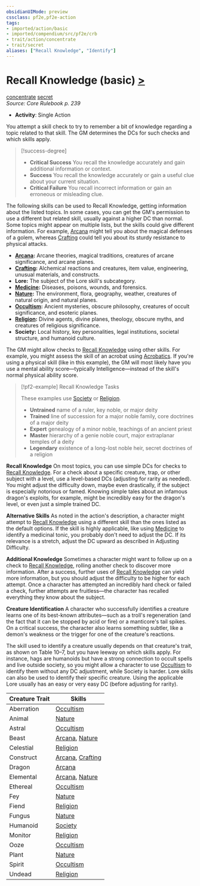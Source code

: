 ```yaml
---
obsidianUIMode: preview
cssclass: pf2e,pf2e-action
tags:
- imported/action/basic
- imported/compendium/src/pf2e/crb
- trait/action/concentrate
- trait/secret
aliases: ["Recall Knowledge", "Identify"]
---
```

# Recall Knowledge (basic) [>](chapter-9-playing-the-game.md#Actions "Single Action")
[concentrate](concentrate.md)  [secret](secret.md)  
*Source: Core Rulebook p. 239*  


- **Activity**: Single Action

You attempt a skill check to try to remember a bit of knowledge regarding a topic related to that skill. The GM determines the DCs for such checks and which skills apply.

> [!success-degree] 
> - **Critical Success** You recall the knowledge accurately and gain additional information or context.
> - **Success** You recall the knowledge accurately or gain a useful clue about your current situation.
> - **Critical Failure** You recall incorrect information or gain an erroneous or misleading clue.

The following skills can be used to Recall Knowledge, getting information about the listed topics. In some cases, you can get the GM's permission to use a different but related skill, usually against a higher DC than normal. Some topics might appear on multiple lists, but the skills could give different information. For example, [Arcana](../../compendium/skills.md#Arcana) might tell you about the magical defenses of a golem, whereas [Crafting](../../compendium/skills.md#Crafting) could tell you about its sturdy resistance to physical attacks.

- **[Arcana](../../compendium/skills.md#Arcana):** Arcane theories, magical traditions, creatures of arcane significance, and arcane planes.
- **[Crafting](../../compendium/skills.md#Crafting):** Alchemical reactions and creatures, item value, engineering, unusual materials, and constructs.
- **Lore:** The subject of the Lore skill's subcategory.
- **[Medicine](../../compendium/skills.md#Medicine):** Diseases, poisons, wounds, and forensics.
- **[Nature](../../compendium/skills.md#Nature):** The environment, flora, geography, weather, creatures of natural origin, and natural planes.
- **[Occultism](../../compendium/skills.md#Occultism):** Ancient mysteries, obscure philosophy, creatures of occult significance, and esoteric planes.
- **[Religion](../../compendium/skills.md#Religion):** Divine agents, divine planes, theology, obscure myths, and creatures of religious significance.
- **Society:** Local history, key personalities, legal institutions, societal structure, and humanoid culture.

The GM might allow checks to [Recall Knowledge](../../../..//TTRPGShare-Pathfinder-2E-Vault/rules/actions/recall-knowledge.md) using other skills. For example, you might assess the skill of an acrobat using [Acrobatics](../../compendium/skills.md#Acrobatics). If you're using a physical skill (like in this example), the GM will most likely have you use a mental ability score—typically Intelligence—instead of the skill's normal physical ability score.

> [!pf2-example] Recall Knowledge Tasks
> 
> These examples use [Society](../../compendium/skills.md#Society) or [Religion](../../compendium/skills.md#Religion).
> 
> - **Untrained** name of a ruler, key noble, or major deity
> - **Trained** line of succession for a major noble family, core doctrines of a major deity
> - **Expert** genealogy of a minor noble, teachings of an ancient priest
> - **Master** hierarchy of a genie noble court, major extraplanar temples of a deity
> - **Legendary** existence of a long-lost noble heir, secret doctrines of a religion

**Recall Knowledge** On most topics, you can use simple DCs for checks to [Recall Knowledge](../../../..//TTRPGShare-Pathfinder-2E-Vault/rules/actions/recall-knowledge.md). For a check about a specific creature, trap, or other subject with a level, use a level-based DCs (adjusting for rarity as needed). You might adjust the difficulty down, maybe even drastically, if the subject is especially notorious or famed. Knowing simple tales about an infamous dragon's exploits, for example, might be incredibly easy for the dragon's level, or even just a simple trained DC.

**Alternative Skills** As noted in the action's description, a character might attempt to [Recall Knowledge](../../../..//TTRPGShare-Pathfinder-2E-Vault/rules/actions/recall-knowledge.md) using a different skill than the ones listed as the default options. If the skill is highly applicable, like using [Medicine](../../compendium/skills.md#Medicine) to identify a medicinal tonic, you probably don't need to adjust the DC. If its relevance is a stretch, adjust the DC upward as described in Adjusting Difficulty.

**Additional Knowledge** Sometimes a character might want to follow up on a check to [Recall Knowledge](../../../..//TTRPGShare-Pathfinder-2E-Vault/rules/actions/recall-knowledge.md), rolling another check to discover more information. After a success, further uses of [Recall Knowledge](../../../..//TTRPGShare-Pathfinder-2E-Vault/rules/actions/recall-knowledge.md) can yield more information, but you should adjust the difficulty to be higher for each attempt. Once a character has attempted an incredibly hard check or failed a check, further attempts are fruitless—the character has recalled everything they know about the subject.

**Creature Identification** A character who successfully identifies a creature learns one of its best-known attributes—such as a troll's regeneration (and the fact that it can be stopped by acid or fire) or a manticore's tail spikes. On a critical success, the character also learns something subtler, like a demon's weakness or the trigger for one of the creature's reactions.

The skill used to identify a creature usually depends on that creature's trait, as shown on Table 10–7, but you have leeway on which skills apply. For instance, hags are humanoids but have a strong connection to occult spells and live outside society, so you might allow a character to use [Occultism](../../compendium/skills.md#Occultism) to identify them without any DC adjustment, while Society is harder. Lore skills can also be used to identify their specific creature. Using the applicable Lore usually has an easy or very easy DC (before adjusting for rarity).

| Creature Trait | Skills |
|----------------|--------|
| Aberration | [Occultism](../../compendium/skills.md#Occultism) |
| Animal | [Nature](../../compendium/skills.md#Nature) |
| Astral | [Occultism](../../compendium/skills.md#Occultism) |
| Beast | [Arcana](../../compendium/skills.md#Arcana), [Nature](../../compendium/skills.md#Nature) |
| Celestial | [Religion](../../compendium/skills.md#Religion) |
| Construct | [Arcana](../../compendium/skills.md#Arcana), [Crafting](../../compendium/skills.md#Crafting) |
| Dragon | [Arcana](../../compendium/skills.md#Arcana) |
| Elemental | [Arcana](../../compendium/skills.md#Arcana), [Nature](../../compendium/skills.md#Nature) |
| Ethereal | [Occultism](../../compendium/skills.md#Occultism) |
| Fey | [Nature](../../compendium/skills.md#Nature) |
| Fiend | [Religion](../../compendium/skills.md#Religion) |
| Fungus | [Nature](../../compendium/skills.md#Nature) |
| Humanoid | [Society](../../compendium/skills.md#Society) |
| Monitor | [Religion](../../compendium/skills.md#Religion) |
| Ooze | [Occultism](../../compendium/skills.md#Occultism) |
| Plant | [Nature](../../compendium/skills.md#Nature) |
| Spirit | [Occultism](../../compendium/skills.md#Occultism) |
| Undead | [Religion](../../compendium/skills.md#Religion) |